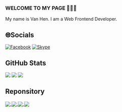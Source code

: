 ### WELCOME TO MY PAGE 👋👋👋
My name is Van Hen. I am a Web Frontend Developer.<br>

## 🌐Socials
[![Facebook](https://img.shields.io/badge/Facebook-%231877F2.svg?logo=Facebook&logoColor=white)](https://www.facebook.com/vanhen.tran.2003) 
[![Skype](https://img.shields.io/badge/Skype-%2300AFF0.svg?logo=Skype&logoColor=white)](https://join.skype.com/invite/ptZCR9VvG49a) 


## GitHub Stats
![](https://github-readme-stats.vercel.app/api?username=Aries190403&theme=neon&hide_border=false&include_all_commits=false&count_private=false)
![](https://github-readme-streak-stats.herokuapp.com/?user=Aries190403&theme=aura&hide_border=false)
![](https://github-readme-stats.vercel.app/api/top-langs/?username=Aries190403&theme=tokyonight&hide_border=false&include_all_commits=false&count_private=false&layout=compact)

## Reponsitory

<a href="https://github.com/Aries190403/NoiThat_DATN">
  <!-- Change the `github-readme-stats.anuraghazra1.vercel.app` to `github-readme-stats.vercel.app`  -->
  <img align="center" src="https://github-readme-stats.anuraghazra1.vercel.app/api/pin/?username=Aries190403&repo=NoiThat_DATN&theme=highcontrast" />
</a>

<a href="https://github.com/Aries190403/DOAN">
  <!-- Change the `github-readme-stats.anuraghazra1.vercel.app` to `github-readme-stats.vercel.app`  -->
  <img align="center" src="https://github-readme-stats.anuraghazra1.vercel.app/api/pin/?username=Aries190403&repo=DOAN&theme=vision-friendly-dark" />
</a>

<a href="https://github.com/Aries190403/tiktok-ui">
  <!-- Change the `github-readme-stats.anuraghazra1.vercel.app` to `github-readme-stats.vercel.app`  -->
  <img align="center" src="https://github-readme-stats.anuraghazra1.vercel.app/api/pin/?username=Aries190403&repo=tiktok-ui&theme=algolia" />
</a>

<a href="https://github.com/Aries190403/react_app">
  <!-- Change the `github-readme-stats.anuraghazra1.vercel.app` to `github-readme-stats.vercel.app`  -->
  <img align="center" src="https://github-readme-stats.anuraghazra1.vercel.app/api/pin/?username=Aries190403&repo=react_app&theme=radical" />
</a>


   
